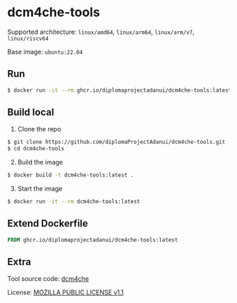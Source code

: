 # dcm4che-tools

Supported architecture: `linux/amd64`, `linux/arm64`, `linux/arm/v7`, `linux/riscv64`

Base image: `ubuntu:22.04`

## Run

```sh
$ docker run -it --rm ghcr.io/diplomaprojectadanui/dcm4che-tools:latest
```

## Build local

1. Clone the repo
```sh
$ git clone https://github.com/diplomaProjectAdanui/dcm4che-tools.git
$ cd dcm4che-tools
```
2. Build the image
```sh
$ docker build -t dcm4che-tools:latest .
```
3. Start the image
```sh
$ docker run -it --rm dcm4che-tools:latest
```

## Extend Dockerfile

```Dockerfile
FROM ghcr.io/diplomaprojectadanui/dcm4che-tools:latest
```

## Extra

Tool source code: [dcm4che](https://github.com/dcm4che/dcm4che)

License: [MOZILLA PUBLIC LICENSE v1.1](LICENSE)
